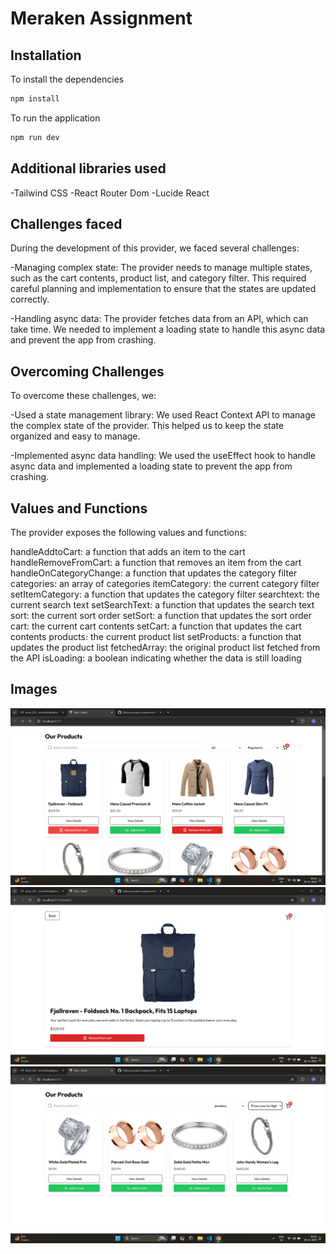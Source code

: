 # Meraken Assignment

## Installation

To install the dependencies

```bash
npm install
```

To run the application

```bash
npm run dev
```

## Additional libraries used

-Tailwind CSS
-React Router Dom
-Lucide React

## Challenges faced

During the development of this provider, we faced several challenges:

-Managing complex state: The provider needs to manage multiple states, such as the cart contents, product list, and category filter. This required careful planning and implementation to ensure that the states are updated correctly.

-Handling async data: The provider fetches data from an API, which can take time. We needed to implement a loading state to handle this async data and prevent the app from crashing.

## Overcoming Challenges

To overcome these challenges, we:

-Used a state management library: We used React Context API to manage the complex state of the provider. This helped us to keep the state organized and easy to manage.

-Implemented async data handling: We used the useEffect hook to handle async data and implemented a loading state to prevent the app from crashing.

## Values and Functions

The provider exposes the following values and functions:

handleAddtoCart: a function that adds an item to the cart
handleRemoveFromCart: a function that removes an item from the cart
handleOnCategoryChange: a function that updates the category filter
categories: an array of categories
itemCategory: the current category filter
setItemCategory: a function that updates the category filter
searchtext: the current search text
setSearchText: a function that updates the search text
sort: the current sort order
setSort: a function that updates the sort order
cart: the current cart contents
setCart: a function that updates the cart contents
products: the current product list
setProducts: a function that updates the product list
fetchedArray: the original product list fetched from the API
isLoading: a boolean indicating whether the data is still loading

## Images

![image](https://github.com/Shreshhthh/meraken-assignment/blob/main/Screenshot%20(59).png)
![image](https://github.com/Shreshhthh/meraken-assignment/blob/main/Screenshot%20(60).png)
![image](https://github.com/Shreshhthh/meraken-assignment/blob/main/Screenshot%20(61).png)
